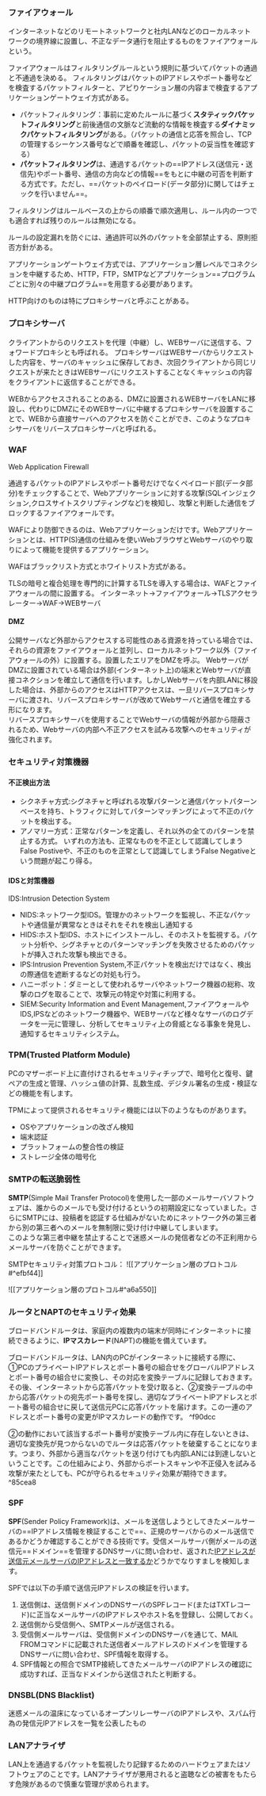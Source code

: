 ### ファイアウォール
インターネットなどのリモートネットワークと社内LANなどのローカルネットワークの境界線に設置し、不正なデータ通行を阻止するものをファイアウォールという。

ファイアウォールはフィルタリングルールという規則に基づいてパケットの通過と不通過を決める。
フィルタリングはパケットのIPアドレスやポート番号などを検査するパケットフィルターと、アピりケーション層の内容まで検査するアプリケーションゲートウェイ方式がある。
- パケットフィルタリング：事前に定めたルールに基づく**スタティックパケットフィルタリング**と前後通信の文脈など流動的な情報を検査する**ダイナミックパケットフィルタリング**がある。（パケットの通信と応答を照合し、TCPの管理するシーケンス番号などで順番を確認し、パケットの妥当性を確認する）
- **パケットフィルタリング**は、通過するパケットの==IPアドレス(送信元・送信先)やポート番号、通信の方向などの情報==をもとに中継の可否を判断する方式です。ただし、==パケットのペイロード(データ部分)に関してはチェックを行いません==。

フィルタリングはルールベースの上からの順番で順次適用し、ルール内の一つでも適合すれば残りのルールは無効になる。

ルールの設定漏れを防ぐには、通過許可以外のパケットを全部禁止する、原則拒否方針がある。

アプリケーションゲートウェイ方式では、アプリケーション層レベルでコネクションを中継するため、HTTP，FTP，SMTPなどアプリケーション==プログラムごとに別々の中継プログラム==を用意する必要があります。

HTTP向けのものは特にプロキシサーバと呼ぶことがある。
### プロキシサーバ
クライアントからのリクエストを代理（中継）し、WEBサーバに送信する、フォワードプロキシとも呼ばれる。
プロキシサーバはWEBサーバからリクエストした内容を、サーバのキャッシュに保存しておき、次回クライアントから同じリクエストが来たときはWEBサーバにリクエストすることなくキャッシュの内容をクライアントに返信することができる。

WEBからアクセスされることのある、DMZに設置されるWEBサーバをLANに移設し、代わりにDMZにそのWEBサーバに中継するプロキシサーバを設置することで、WEBから直接サーバへのアクセスを防ぐことができ、このようなプロキシサーバをリバースプロキシサーバと呼ばれる。

### WAF
Web Application Firewall

通過するパケットのIPアドレスやポート番号だけでなくペイロード部(データ部分)をチェックすることで、Webアプリケーションに対する攻撃(SQLインジェクション,クロスサイトスクリプティングなど)を検知し、攻撃と判断した通信をブロックするファイアウォールです。

WAFにより防御できるのは、Webアプリケーションだけです。Webアプリケーションとは、HTTP(S)通信の仕組みを使いWebブラウザとWebサーバのやり取りによって機能を提供するアプリケーション。

WAFはブラックリスト方式とホワイトリスト方式がある。

TLSの暗号と複合処理を専門的に計算するTLSを導入する場合は、WAFとファイアウォールの間に設置する。
インターネット->ファイアウォール->TLSアクセラレーター->WAF->WEBサーバ


#### DMZ
公開サーバなど外部からアクセスする可能性のある資源を持っている場合では、それらの資源をファイアウォールと並列し、ローカルネットワーク以外（ファイアウォールの外）に設置する。設置したエリアをDMZを呼ぶ。
WebサーバがDMZに設置されている場合は外部(インターネット上)の端末とWebサーバが直接コネクションを確立して通信を行います。しかしWebサーバを内部LANに移設した場合は、外部からのアクセスはHTTPアクセスは、一旦リバースプロキシサーバに渡され、リバースプロキシサーバが改めてWebサーバと通信を確立する形になります。  
リバースプロキシサーバを使用することでWebサーバの情報が外部から隠蔽されるため、Webサーバの内部へ不正アクセスを試みる攻撃へのセキュリティが強化されます。
### セキュリティ対策機器

#### 不正検出方法
- シクネチャ方式:シグネチャと呼ばれる攻撃パターンと通信パケットパターンベースを持ち、トラフィクに対してパターンマッチングによって不正のパケットを検出する。
- アノマリー方式：正常なパターンを定義し、それ以外の全てのパターンを禁止する方式。
いずれの方法も、正常なものを不正として認識してしまうFalse Postiveや、不正のものを正常として認識してしまうFalse Negativeという問題が起こり得る。

#### IDSと対策機器
IDS:Intrusion Detection System
- NIDS:ネットワーク型IDS。管理かのネットワークを監視し、不正なパケットや通信量が異常なときはそれをそれを検出し通知する
- HIDS:ホスト型IDS、ホストにインストールし、そのホストを監視する。パケット分析や、シグネチャとのパターンマッチングを失敗させるためのパケットが挿入された攻撃も検出できる。
- IPS:Intrusion Prevention System,不正パケットを検出だけではなく、検出の際通信を遮断するなどの対処も行う。
- ハニーポット：ダミーとして使われるサーバやネットワーク機器の総称、攻撃のログを取ることで、攻撃元の特定や対策に利用する。
- SIEM:Security Information and Event Management,ファイアウォールや IDS,IPSなどのネットワーク機器や、WEBサーバなど様々なサーバのログデータを一元に管理し、分析してセキュリティ上の脅威となる事象を発見し、通知するセキュリティシステム。

### **TPM**(Trusted Platform Module)
 PCのマザーボード上に直付けされるセキュリティチップで、暗号化と復号、鍵ペアの生成と管理、ハッシュ値の計算、乱数生成、デジタル署名の生成・検証などの機能を有します。  
  
TPMによって提供されるセキュリティ機能には以下のようなものがあります。

- OSやアプリケーションの改ざん検知
- 端末認証
- プラットフォームの整合性の検証
- ストレージ全体の暗号化


### SMTPの転送脆弱性
**SMTP**(Simple Mail Transfer Protocol)を使用した一部のメールサーバソフトウェアは、誰からのメールでも受け付けるというの初期設定になっていました。さらにSMTPには、投稿者を認証する仕組みがないためにネットワーク外の第三者から別の第三者へのメールを無制限に受け付け中継してしまいます。  
このような第三者中継を禁止することで迷惑メールの発信者などの不正利用からメールサーバを防ぐことができます。

SMTPセキュリティ対策プロトコル：
![[アプリケーション層のプロトコル#^efbf44]]

![[アプリケーション層のプロトコル#^a6a550]]
### ルータとNAPTのセキュリティ効果
ブロードバンドルータは、家庭内の複数内の端末が同時にインターネットに接続できるように、**IPマスカレード**(NAPT)の機能を備えています。  
  
ブロードバンドルータは、LAN内のPCがインターネットに接続する際に、①PCのプライベートIPアドレスとポート番号の組合せをグローバルIPアドレスとポート番号の組合せに変換し、その対応を変換テーブルに記録しておきます。その後、インターネットから応答パケットを受け取ると、②変換テーブルの中から応答パケットの宛先ポート番号を探し、適切なプライベートIPアドレスとポート番号の組合せに戻して送信元PCに応答パケットを届けます。この一連のアドレスとポート番号の変更がIPマスカレードの動作です。   ^f90dcc
  
②の動作において該当するポート番号が変換テーブル内に存在しないときは、適切な変換先が見つからないのでルータは応答パケットを破棄することになります。つまり、外部から適当なパケットを送り付けても内部LANには到達しないということです。この仕組みにより、外部からポートスキャンや不正侵入を試みる攻撃が来たとしても、PCが守られるセキュリティ効果が期待できます。 ^85cea8

### SPF
**SPF**(Sender Policy Framework)は、メールを送信しようとしてきたメールサーバの==IPアドレス情報を検証することで==、正規のサーバからのメール送信であるかどうか確認することができる技術です。受信メールサーバ側がメールの送信元==ドメイン==を管理するDNSサーバに問い合わせ、返された<u>IPアドレスが送信元メールサーバのIPアドレスと一致するか</u>どうかでなりすましを検知します。  
  
SPFでは以下の手順で送信元IPアドレスの検証を行います。

1. 送信側は、送信側ドメインのDNSサーバのSPFレコード(またはTXTレコード)に正当なメールサーバのIPアドレスやホスト名を登録し、公開しておく。
2. 送信側から受信側へ、SMTPメールが送信される。
3. 受信側メールサーバは、受信側ドメインのDNSサーバを通じて、MAIL FROMコマンドに記載された送信者メールアドレスのドメインを管理するDNSサーバに問い合わせ、SPF情報を取得する。
4. SPF情報との照合でSMTP接続してきたメールサーバのIPアドレスの確認に成功すれば、正当なドメインから送信されたと判断する。

### DNSBL(DNS Blacklist)
迷惑メールの温床になっているオープンリレーサーバのIPアドレスや、スパム行為の発信元IPアドレスを一覧を公表したもの

### **LANアナライザ**
LAN上を通過するパケットを監視したり記録するためのハードウェアまたはソフトウェアのことです。LANアナライザが悪用されると盗聴などの被害をもたらす危険があるので慎重な管理が求められます。